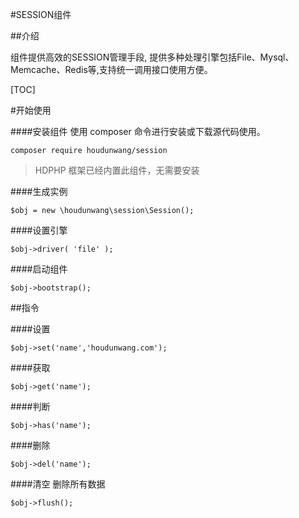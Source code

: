 #SESSION组件

##介绍

组件提供高效的SESSION管理手段, 提供多种处理引擎包括File、Mysql、Memcache、Redis等,支持统一调用接口使用方便。

[TOC]

#开始使用

####安装组件
使用 composer 命令进行安装或下载源代码使用。

```
composer require houdunwang/session
```
> HDPHP 框架已经内置此组件，无需要安装

####生成实例
```
$obj = new \houdunwang\session\Session();
```

####设置引擎
```
$obj->driver( 'file' );
```

####启动组件
```
$obj->bootstrap();
```

##指令

####设置
```
$obj->set('name','houdunwang.com');
```

####获取
```
$obj->get('name');
```

####判断
```
$obj->has('name');
```

####删除
```
$obj->del('name');
```

####清空
删除所有数据
```
$obj->flush();
```

